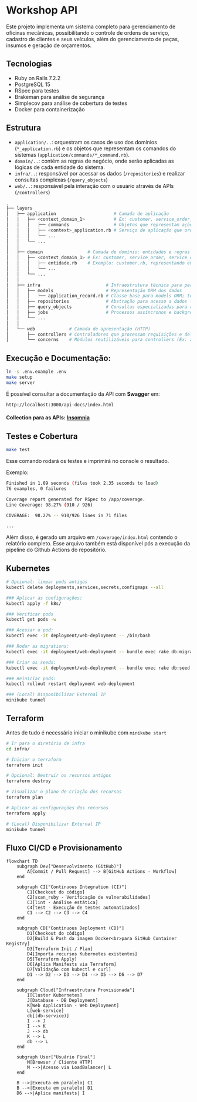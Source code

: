 # Workshop API

Este projeto implementa um sistema completo para gerenciamento de oficinas mecânicas, possibilitando o controle de ordens de serviço, cadastro de clientes e seus veículos, além do gerenciamento de peças, insumos e geração de orçamentos.

## Tecnologias
- Ruby on Rails 7.2.2
- PostgreSQL 15
- RSpec para testes
- Brakeman para análise de segurança
- Simplecov para análise de cobertura de testes
- Docker para containerização

## Estrutura

- `application/..`: orquestram os casos de uso dos domínios (`*_application.rb`) e os objetos que representam os comandos do sistemas (`application/commands/*_command.rb`).
- `domain/..`: contém as regras de negócio, onde serão aplicadas as lógicas de cada entidade do sistema.
- `infra/..`: responsável por acessar os dados (`/repositories`) e realizar consultas complexas (`/query_objects`)
- `web/..`: responsável pela interação com o usuário através de APIs (`/controllers`)

```bash
.
├── layers
│   ├── application                      # Camada de aplicação
│   │   ├── <context_domain_1>           # Ex: customer, service_order, service_order_item
│   │   │   ├── commands                 # Objetos que representam ações ou operações do sistema (ex: CreateCustomerCommand)
│   │   │   ├── <context>_application.rb # Serviço de aplicação que orquestra casos de uso do domínio
│   │   │   └── ...
│   │   └── ...
│   │
│   ├── domain                 # Camada de domínio: entidades e regras de negócio
│   │   ├── <context_domain_1> # Ex: customer, service_order, service_order_item
│   │   │   ├── entidade.rb    # Exemplo: customer.rb, representando entidade com lógica e regra de negócio
│   │   │   └── ...
│   │   └── ...
│   │
│   ├── infra                         # Infraestrutura técnica para persistência, filas, jobs etc.
│   │   ├── models                    # Representação ORM dos dados
│   │   │   └── application_record.rb # Classe base para models ORM; todos os models herdam dela
│   │   ├── repositories              # Abstração para acesso a dados (ex: CustomerRepository)
│   │   ├── query_objects             # Consultas especializadas para recuperar dados complexos
│   │   ├── jobs                      # Processos assíncronos e background jobs
│   │   └── ...
│   │
│   └── web             # Camada de apresentação (HTTP)
│       ├── controllers # Controladores que processam requisições e delegam para application
│       └── concerns    # Módulos reutilizáveis para controllers (Ex: autenticação)
```

## Execução e Documentação:
```bash
ln -s .env.example .env
make setup
make server
```
É possível consultar a documentação da API com **Swagger** em:
```
http://localhost:3000/api-docs/index.html
```

#### **Collection para as APIs**: [Insomnia](docs/collection.yaml)

## Testes e Cobertura
```bash
make test
```

Esse comando rodará os testes e imprimirá no console o resultado.

Exemplo:
```bash
Finished in 1.09 seconds (files took 2.35 seconds to load)
76 examples, 0 failures

Coverage report generated for RSpec to /app/coverage.
Line Coverage: 98.27% (910 / 926)

COVERAGE:  98.27% -- 910/926 lines in 71 files

...
```

Além disso, é gerado um arquivo em `/coverage/index.html` contendo o relatório completo. Esse arquivo também está disponível pós a execução da pipeline do Github Actions do repositório.

## Kubernetes
```bash
# Opcional: limpar pods antigos
kubectl delete deployments,services,secrets,configmaps --all

### Aplicar as configurações:
kubectl apply -f k8s/

### Verificar pods
kubectl get pods -w

### Acessar o pod:
kubectl exec -it deployment/web-deployment -- /bin/bash

### Rodar as migrations:
kubectl exec -it deployment/web-deployment -- bundle exec rake db:migrate

### Criar os seeds:
kubectl exec -it deployment/web-deployment -- bundle exec rake db:seed

### Reiniciar pods:
kubectl rollout restart deployment web-deployment

### (Local) Disponibilizar External IP
minikube tunnel
```

## Terraform
Antes de tudo é necessário iniciar o minikube com `minikube start`
```bash
# Ir para o diretório de infra
cd infra/

# Iniciar o terraform
terraform init

# Opcional: Destruir os recursos antigos
terraform destroy

# Visualizar o plano de criação dos recursos
terraform plan

# Aplicar as configurações dos recursos
terraform apply

# (Local) Disponibilizar External IP
minikube tunnel
```

## Fluxo CI/CD e Provisionamento
```mermaid
flowchart TD
    subgraph Dev["Desenvolvimento (GitHub)"]
        A[Commit / Pull Request] --> B[GitHub Actions - Workflow]
    end

    subgraph CI["Continuous Integration (CI)"]
        C1[Checkout do código]
        C2[scan_ruby - Verificação de vulnerabilidades]
        C3[lint - Análise estática]
        C4[test - Execução de testes automatizados]
        C1 --> C2 --> C3 --> C4
    end

    subgraph CD["Continuous Deployment (CD)"]
        D1[Checkout do código]
        D2[Build & Push da imagem Docker<br>para GitHub Container Registry]
        D3[Terraform Init / Plan]
        D4[Importa recursos Kubernetes existentes]
        D5[Terraform Apply]
        D6[Aplica Manifests via Terraform]
        D7[Validação com kubectl e curl]
        D1 --> D2 --> D3 --> D4 --> D5 --> D6 --> D7
    end

    subgraph Cloud["Infraestrutura Provisionada"]
        I[Cluster Kubernetes]
        J[Database - DB Deployment]
        K[Web Application - Web Deployment]
        L[web-service]
        db[(db-service)]
        I --> J
        I --> K
        J --> db
        K --> L
        db --> L
    end

    subgraph User["Usuário Final"]
        M[Browser / Cliente HTTP]
        M -->|Acesso via LoadBalancer| L
    end

    B -->|Executa em paralelo| C1
    B -->|Executa em paralelo| D1
    D6 -->|Aplica manifests| I
```